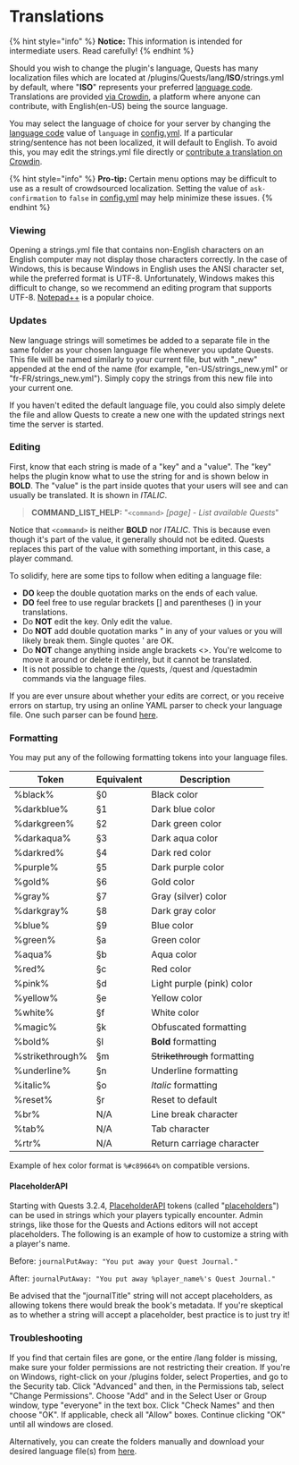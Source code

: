 # Translations

{% hint style="info" %}
**Notice:** This information is intended for intermediate users. Read carefully!
{% endhint %}

Should you wish to change the plugin's language, Quests has many localization files which are located at /plugins/Quests/lang/**ISO**/strings.yml by default, where "**ISO**" represents your preferred [language code](https://support.crowdin.com/api/language-codes/). Translations are provided [via Crowdin](https://crowdin.com/project/translate-quests), a platform where anyone can contribute, with English(en-US) being the source language.

You may select the language of choice for your server by changing the [language code](https://support.crowdin.com/api/language-codes/) value of `language` in [config.yml](https://pikamug.gitbook.io/quests/setup/configuration#config.yml). If a particular string/sentence has not been localized, it will default to English. To avoid this, you may edit the strings.yml file directly or [contribute a translation on Crowdin](https://crowdin.com/project/translate-quests).

{% hint style="info" %}
**Pro-tip:** Certain menu options may be difficult to use as a result of crowdsourced localization. Setting the value of `ask-confirmation` to `false` in [config.yml](https://github.com/PikaMug/Quests/wiki/2-%E2%80%90-Configuration) may help minimize these issues.
{% endhint %}

### Viewing

Opening a strings.yml file that contains non-English characters on an English computer may not display those characters correctly. In the case of Windows, this is because Windows in English uses the ANSI character set, while the preferred format is UTF-8. Unfortunately, Windows makes this difficult to change, so we recommend an editing program that supports UTF-8. [Notepad++](https://notepad-plus-plus.org/) is a popular choice.

### Updates

New language strings will sometimes be added to a separate file in the same folder as your chosen language file whenever you update Quests. This file will be named similarly to your current file, but with "\_new" appended at the end of the name (for example, "en-US/strings\_new.yml" or "fr-FR/strings\_new.yml"). Simply copy the strings from this new file into your current one.

If you haven't edited the default language file, you could also simply delete the file and allow Quests to create a new one with the updated strings next time the server is started.

### Editing

First, know that each string is made of a "key" and a "value". The "key" helps the plugin know what to use the string for and is shown below in **BOLD**. The "value" is the part inside quotes that your users will see and can usually be translated. It is shown in _ITALIC_.

> **COMMAND\_LIST\_HELP:** "`<command>` _\[page] - List available Quests_"

Notice that `<command>` is neither **BOLD** nor _ITALIC_. This is because even though it's part of the value, it generally should not be edited. Quests replaces this part of the value with something important, in this case, a player command.

To solidify, here are some tips to follow when editing a language file:

* **DO** keep the double quotation marks on the ends of each value.
* **DO** feel free to use regular brackets \[] and parentheses () in your translations.
* Do **NOT** edit the key. Only edit the value.
* Do **NOT** add double quotation marks " in any of your values or you will likely break them. Single quotes ' are OK.
* Do **NOT** change anything inside angle brackets <>. You're welcome to move it around or delete it entirely, but it cannot be translated.
* It is not possible to change the /quests, /quest and /questadmin commands via the language files.

If you are ever unsure about whether your edits are correct, or you receive errors on startup, try using an online YAML parser to check your language file. One such parser can be found [here](http://yaml-online-parser.appspot.com/).

### Formatting

You may put any of the following formatting tokens into your language files.

| Token           | Equivalent | Description                  |
| --------------- | ---------- | ---------------------------- |
| %black%         | §0         | Black color                  |
| %darkblue%      | §1         | Dark blue color              |
| %darkgreen%     | §2         | Dark green color             |
| %darkaqua%      | §3         | Dark aqua color              |
| %darkred%       | §4         | Dark red color               |
| %purple%        | §5         | Dark purple color            |
| %gold%          | §6         | Gold color                   |
| %gray%          | §7         | Gray (silver) color          |
| %darkgray%      | §8         | Dark gray color              |
| %blue%          | §9         | Blue color                   |
| %green%         | §a         | Green color                  |
| %aqua%          | §b         | Aqua color                   |
| %red%           | §c         | Red color                    |
| %pink%          | §d         | Light purple (pink) color    |
| %yellow%        | §e         | Yellow color                 |
| %white%         | §f         | White color                  |
| %magic%         | §k         | Obfuscated formatting        |
| %bold%          | §l         | **Bold** formatting          |
| %strikethrough% | §m         | ~~Strikethrough~~ formatting |
| %underline%     | §n         | Underline formatting         |
| %italic%        | §o         | _Italic_ formatting          |
| %reset%         | §r         | Reset to default             |
| %br%            | N/A        | Line break character         |
| %tab%           | N/A        | Tab character                |
| %rtr%           | N/A        | Return carriage character    |

Example of hex color format is `%#c89664%` on compatible versions.

#### PlaceholderAPI

Starting with Quests 3.2.4, [PlaceholderAPI](https://www.spigotmc.org/wiki/placeholderapi/) tokens (called "[placeholders](https://www.spigotmc.org/wiki/placeholderapi-placeholders/)") can be used in strings which your players typically encounter. Admin strings, like those for the Quests and Actions editors will not accept placeholders. The following is an example of how to customize a string with a player's name.

Before: `journalPutAway: "You put away your Quest Journal."`

After: `journalPutAway: "You put away %player_name%'s Quest Journal."`

Be advised that the "journalTitle" string will not accept placeholders, as allowing tokens there would break the book's metadata. If you're skeptical as to whether a string will accept a placeholder, best practice is to just try it!

### Troubleshooting

If you find that certain files are gone, or the entire /lang folder is missing, make sure your folder permissions are not restricting their creation. If you're on Windows, right-click on your /plugins folder, select Properties, and go to the Security tab. Click "Advanced" and then, in the Permissions tab, select "Change Permissions". Choose "Add" and in the Select User or Group window, type "everyone" in the text box. Click "Check Names" and then choose "OK". If applicable, check all "Allow" boxes. Continue clicking "OK" until all windows are closed.

Alternatively, you can create the folders manually and download your desired language file(s) from [here](https://github.com/PikaMug/Quests/tree/main/core/src/main/resources/lang).
